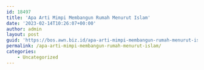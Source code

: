 ```yaml
---
id: 18497
title: 'Apa Arti Mimpi Membangun Rumah Menurut Islam'
date: '2023-02-14T10:26:07+00:00'
author: admin
layout: post
guid: 'https://bos.awn.biz.id/apa-arti-mimpi-membangun-rumah-menurut-islam/'
permalink: /apa-arti-mimpi-membangun-rumah-menurut-islam/
categories:
    - Uncategorized
---
```


